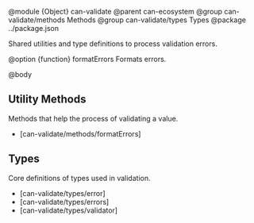 @module {Object} can-validate
@parent can-ecosystem
@group can-validate/methods Methods
@group can-validate/types Types
@package ../package.json

Shared utilities and type definitions to process validation errors.

@option {function} formatErrors Formats errors.

@body

## Utility Methods

Methods that help the process of validating a value.

- [can-validate/methods/formatErrors]

## Types

Core definitions of types used in validation.

- [can-validate/types/error]
- [can-validate/types/errors]
- [can-validate/types/validator]
